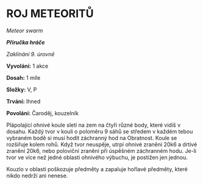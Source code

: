# ROJ METEORITŮ

*Meteor swarm*

***Příručka hráče***

*Zaklínání 9. úrovně*

**Vyvolání:** 1 akce 

**Dosah:** 1 míle

**Složky:** V, P

**Trvání:** Ihned

**Povolání:** Čaroděj, kouzelník

Plápolající ohnivé koule sletí na zem na čtyři různé body, které vidíš v dosahu. Každý tvor v kouli o poloměru 9 sáhů se středem v každém tebou vybraném bodě si musí hodit záchranný hod na Obratnost. Koule se rozšiřuje kolem rohů. Když tvor neuspěje, utrpí ohnivé zranění 20k6 a drtivé zranění 20k6, nebo poloviční zranění při úspěšném záchranném hodu. Je-li tvor ve více než jedné oblasti ohnivého výbuchu, je postižen jen jednou. 

Kouzlo v oblasti poškozuje předměty a zapaluje hořlavé předměty, které nikdo nedrží ani nenese.
<!--stackedit_data:
eyJoaXN0b3J5IjpbLTQ5ODUzMjkzNl19
-->